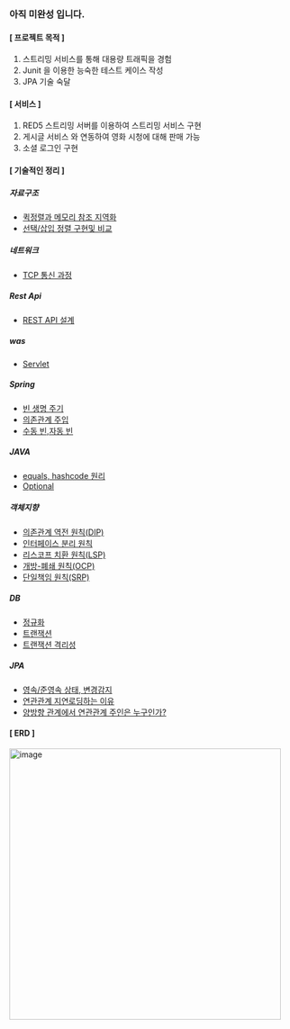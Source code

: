 ### 아직 미완성 입니다.

#### [ 프로젝트 목적 ]

1. 스트리밍 서비스를 통해 대용량 트래픽을 경험
2. Junit 을 이용한 능숙한 테스트 케이스 작성
3. JPA 기술 숙달  

#### [ 서비스 ]
1. RED5 스트리밍 서버를 이용하여 스트리밍 서비스 구현 
2. 게시글 서비스 와 연동하여 영화 시청에 대해 판매 가능
3. 소셜 로그인 구현



#### [ 기술적인 정리 ]

##### 자료구조
- [퀵정렬과 메모리 참조 지역화](https://ehaakdl.tistory.com/65)
- [선택/삽입 정렬 구현및 비교](https://ehaakdl.tistory.com/28)


##### 네트워크
- [TCP 통신 과정](https://ehaakdl.tistory.com/63)

##### Rest Api
- [REST API 설계](https://ehaakdl.tistory.com/59)


##### was
- [Servlet](https://ehaakdl.tistory.com/62)

##### Spring
- [빈 생명 주기](https://ehaakdl.tistory.com/52)
- [의존관계 주입](https://ehaakdl.tistory.com/50)
- [수동 빈,자동 빈](https://ehaakdl.tistory.com/51)

##### JAVA
- [equals, hashcode 원리](https://ehaakdl.tistory.com/64)
- [Optional](https://ehaakdl.tistory.com/18)
##### 객체지향
- [의존관계 역전 원칙(DIP)](https://ehaakdl.tistory.com/41)
- [인터페이스 분리 원칙](https://ehaakdl.tistory.com/40)
- [리스코프 치환 원칙(LSP)](https://ehaakdl.tistory.com/39)
- [개방-폐쇄 원칙(OCP)](https://ehaakdl.tistory.com/38)
- [단일책임 원칙(SRP)](https://ehaakdl.tistory.com/37)

##### DB
- [정규화](https://ehaakdl.tistory.com/66)
- [트랜잭션](https://ehaakdl.tistory.com/26)
- [트랜잭션 격리성](https://ehaakdl.tistory.com/25)

##### JPA
- [영속/준영속 상태, 변경감지](https://ehaakdl.tistory.com/61)
- [연관관계 지연로딩하는 이유](https://ehaakdl.tistory.com/58)
- [양방향 관계에서 연관관계 주인은 누구인가?](https://ehaakdl.tistory.com/57)
#### [ ERD ]
<img width="482" alt="image" src="https://user-images.githubusercontent.com/6407466/180637555-85a825e9-946d-4e06-89db-437ba8de1276.png">







